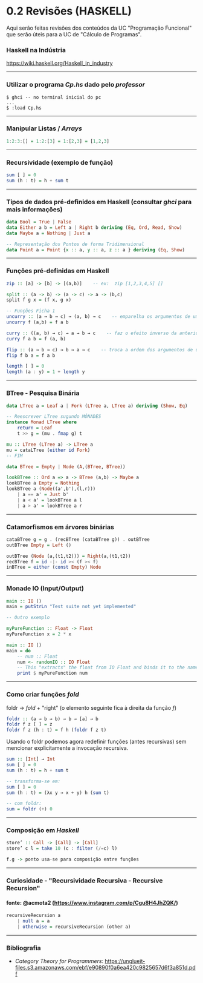 # 0.2 Revisões (HASKELL)

Aqui serão feitas revisões dos conteúdos da UC "Programação Funcional" que serão úteis para a UC de "Cálculo de Programas".

### Haskell na Indústria
https://wiki.haskell.org/Haskell_in_industry

-----------------------------------------------------------------
### Utilizar o programa _Cp.hs_ dado pelo _professor_
```ghci
$ ghci -- no terminal inicial do pc
...
$ :load Cp.hs
```
-----------------------------------------------------------------
### Manipular Listas / _Arrays_
```haskell
1:2:3:[] = 1:2:[3] = 1:[2,3] = [1,2,3]
```
-----------------------------------------------------------------
### Recursividade (exemplo de função)
```haskell
sum [ ] = 0
sum (h : t) = h + sum t
```
-----------------------------------------------------------------

### Tipos de dados pré-definidos em Haskell (consultar _ghci_ para mais informações)
```haskell
data Bool = True | False
data Either a b = Left a | Right b deriving (Eq, Ord, Read, Show) 
data Maybe a = Nothing | Just a

-- Representação dos Pontos de forma Tridimensional
data Point a = Point {x :: a, y :: a, z :: a } deriving (Eq, Show)
```
-----------------------------------------------------------------

### Funções pré-definidas em Haskell
```haskell
zip :: [a] -> [b] -> [(a,b)]    -- ex:  zip [1,2,3,4,5] []

split :: (a -> b) -> (a -> c) -> a -> (b,c)
split f g x = (f x, g x)

-- Funções Ficha 1
uncurry :: (a → b → c) → (a, b) → c    -- emparelha os argumentos de uma função
uncurry f (a,b) = f a b

curry :: ((a, b) → c) → a → b → c    -- faz o efeito inverso da anterior)
curry f a b = f (a, b)

flip :: (a → b → c) → b → a → c    -- troca a ordem dos argumentos de uma função
flip f b a = f a b

length [ ] = 0
length (a : y) = 1 + length y
```

-----------------------------------------------------------------

### BTree - Pesquisa Binária

```haskell
data LTree a = Leaf a | Fork (LTree a, LTree a) deriving (Show, Eq)

-- Reescrever LTree sugundo MÓNADES
instance Monad LTree where
    return = Leaf
    t >> g = (mu . fmap g) t

mu :: LTree (LTree a) -> LTree a
mu = cataLTree (either id Fork)
-- FIM

data BTree = Empty | Node (A,(BTree, BTree))

lookBTree :: Ord a => a -> BTree (a,b) -> Maybe a
lookBTree a Empty = Nothing
lookBTree a (Node((a',b'),(l,r)))
    | a == a' = Just b'
    | a < a' = lookBTree a l
    | a > a' = lookBTree a r
```

------------------------------------------------------------------

### Catamorfismos em árvores binárias

```haskell
cataBTree g = g . (recBTree (cataBTree g)) . outBTree
outBTree Empty = Left ()

outBTree (Node (a,(t1,t2))) = Right(a,(t1,t2))
recBTree f = id -|- id >< (f >< f)
inBTree = either (const Empty) Node
```


------------------------------------------------------------------
### Monade IO (Input/Output)

```haskell
main :: IO ()
main = putStrLn "Test suite not yet implemented"

-- Outro exemplo

myPureFunction :: Float -> Float
myPureFunction x = 2 * x

main :: IO ()
main = do
    -- num :: Float
    num <- randomIO :: IO Float
    -- This "extracts" the float from IO Float and binds it to the name num
    print $ myPureFunction num
```

-------------------------------------------------------------------

### Como criar funções _fold_

foldr -> _fold_ + "right" (o elemento seguinte fica à direita da função _f_)
```haskell
foldr :: (a → b → b) → b → [a] → b
foldr f z [ ] = z
foldr f z (h : t) = f h (foldr f z t)
```

Usando o foldr podemos agora redefinir funções (antes recursivas) sem mencionar explicitamente a invocação recursiva.

```haskell
sum :: [Int] → Int
sum [ ] = 0
sum (h : t) = h + sum t

-- transforma-se em:
sum [ ] = 0
sum (h : t) = (λx y → x + y) h (sum t)

-- com foldr:
sum = foldr (+) 0
```

------------------------------------------------------------------

### Composição em _Haskell_
```haskell
store’ :: Call -> [Call] -> [Call]
store’ c l = take 10 (c : filter (/=c) l)

f.g -> ponto usa-se para composição entre funções
```

------------------------------------------------------------------

### Curiosidade - "Recursividade Recursiva - Recursive Recursion"
#### fonte: @acmota2 (https://www.instagram.com/p/Cgu8H4JhZQK/)
```haskell
recursiveRecursion a
    | null a = a
    | otherwise = recursiveRecursion (other a)
```

------------------------------------------------------------------

### Bibliografia

- _Category Theory for Programmers_: https://unglueit-files.s3.amazonaws.com/ebf/e90890f0a6ea420c9825657d6f3a851d.pdf
